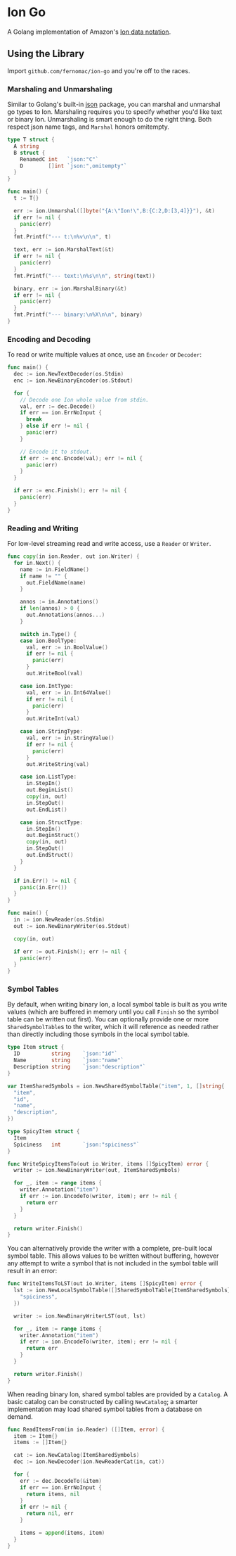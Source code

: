 # Ion Go
A Golang implementation of Amazon's [Ion data notation](https://amzn.github.io/ion-docs/).

## Using the Library
Import `github.com/fernomac/ion-go` and you're off to the races.

### Marshaling and Unmarshaling
Similar to Golang's built-in [json](https://golang.org/pkg/encoding/json/) package,
you can marshal and unmarshal go types to Ion. Marshaling requires you to specify
whether you'd like text or binary Ion. Unmarshaling is smart enough to do the right
thing. Both respect json name tags, and `Marshal` honors omitempty.
```Go
type T struct {
  A string
  B struct {
    RenamedC int   `json:"C"`
    D        []int `json:",omitempty"`
  }
}

func main() {
  t := T{}

  err := ion.Unmarshal([]byte("{A:\"Ion!\",B:{C:2,D:[3,4]}}"), &t)
  if err != nil {
    panic(err)
  }
  fmt.Printf("--- t:\n%v\n\n", t)

  text, err := ion.MarshalText(&t)
  if err != nil {
    panic(err)
  }
  fmt.Printf("--- text:\n%s\n\n", string(text))

  binary, err := ion.MarshalBinary(&t)
  if err != nil {
    panic(err)
  }
  fmt.Printf("--- binary:\n%X\n\n", binary)
}
```

### Encoding and Decoding
To read or write multiple values at once, use an `Encoder` or `Decoder`:
```Go
func main() {
  dec := ion.NewTextDecoder(os.Stdin)
  enc := ion.NewBinaryEncoder(os.Stdout)

  for {
    // Decode one Ion whole value from stdin.
    val, err := dec.Decode()
    if err == ion.ErrNoInput {
      break
    } else if err != nil {
      panic(err)
    }

    // Encode it to stdout.
    if err := enc.Encode(val); err != nil {
      panic(err)
    }
  }

  if err := enc.Finish(); err != nil {
    panic(err)
  }
}
```

### Reading and Writing
For low-level streaming read and write access, use a `Reader` or `Writer`.
```Go
func copy(in ion.Reader, out ion.Writer) {
  for in.Next() {
    name := in.FieldName()
    if name != "" {
      out.FieldName(name)
    }

    annos := in.Annotations()
    if len(annos) > 0 {
      out.Annotations(annos...)
    }

    switch in.Type() {
    case ion.BoolType:
      val, err := in.BoolValue()
      if err != nil {
        panic(err)
      }
      out.WriteBool(val)

    case ion.IntType:
      val, err := in.Int64Value()
      if err != nil {
        panic(err)
      }
      out.WriteInt(val)

    case ion.StringType:
      val, err := in.StringValue()
      if err != nil {
        panic(err)
      }
      out.WriteString(val)

    case ion.ListType:
      in.StepIn()
      out.BeginList()
      copy(in, out)
      in.StepOut()
      out.EndList()

    case ion.StructType:
      in.StepIn()
      out.BeginStruct()
      copy(in, out)
      in.StepOut()
      out.EndStruct()
    }
  }

  if in.Err() != nil {
    panic(in.Err())
  }
}

func main() {
  in := ion.NewReader(os.Stdin)
  out := ion.NewBinaryWriter(os.Stdout)

  copy(in, out)

  if err := out.Finish(); err != nil {
    panic(err)
  }
}
```

### Symbol Tables
By default, when writing binary Ion, a local symbol table is built as you write
values (which are buffered in memory until you call `Finish` so the symbol table
can be written out first). You can optionally provide one or more
`SharedSymbolTable`s to the writer, which it will reference as needed rather
than directly including those symbols in the local symbol table.
```Go
type Item struct {
  ID          string    `json:"id"`
  Name        string    `json:"name"`
  Description string    `json:"description"`
}

var ItemSharedSymbols = ion.NewSharedSymbolTable("item", 1, []string{
  "item",
  "id",
  "name",
  "description",
})

type SpicyItem struct {
  Item
  Spiciness   int       `json:"spiciness"`
}

func WriteSpicyItemsTo(out io.Writer, items []SpicyItem) error {
  writer := ion.NewBinaryWriter(out, ItemSharedSymbols)

  for _, item := range items {
    writer.Annotation("item")
    if err := ion.EncodeTo(writer, item); err != nil {
      return err
    }
  }

  return writer.Finish()
}
```

You can alternatively provide the writer with a complete, pre-built local symbol table.
This allows values to be written without buffering, however any attempt to write a
symbol that is not included in the symbol table will result in an error:
```Go
func WriteItemsToLST(out io.Writer, items []SpicyItem) error {
  lst := ion.NewLocalSymbolTable([]SharedSymbolTable{ItemSharedSymbols}, []string{
    "spiciness",
  })

  writer := ion.NewBinaryWriterLST(out, lst)

  for _, item := range items {
    writer.Annotation("item")
    if err := ion.EncodeTo(writer, item); err != nil {
      return err
    }
  }

  return writer.Finish()
}
```

When reading binary Ion, shared symbol tables are provided by a `Catalog`. A basic
catalog can be constructed by calling `NewCatalog`; a smarter implementation may
load shared symbol tables from a database on demand.
```Go
func ReadItemsFrom(in io.Reader) ([]Item, error) {
  item := Item{}
  items := []Item{}

  cat := ion.NewCatalog(ItemSharedSymbols)
  dec := ion.NewDecoder(ion.NewReaderCat(in, cat))

  for {
    err := dec.DecodeTo(&item)
    if err == ion.ErrNoInput {
      return items, nil
    }
    if err != nil {
      return nil, err
    }

    items = append(items, item)
  }
}
```
